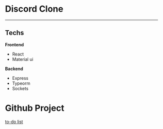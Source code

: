 # Discord Clone
---
## Techs
**Frontend**
- React
- Material ui

**Backend**
- Express
- Typeorm
- Sockets

# Github Project
[to-do list](https://github.com/CoffeJeanCode/Discord-Clone/projects)
